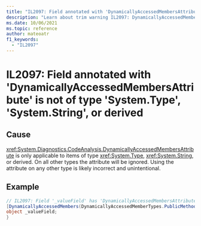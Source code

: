 ```yaml
---
title: "IL2097: Field annotated with 'DynamicallyAccessedMembersAttribute' is not of type 'System.Type', 'System.String', or derived."
description: "Learn about trim warning IL2097: DynamicallyAccessedMembersAnnotatedFieldOfTypeOtherThanTypeOrString"
ms.date: 10/06/2021
ms.topic: reference
author: mateoatr
f1_keywords:
  - "IL2097"
---
```

# IL2097: Field annotated with 'DynamicallyAccessedMembersAttribute' is not of type 'System.Type', 'System.String', or derived

## Cause

<xref:System.Diagnostics.CodeAnalysis.DynamicallyAccessedMembersAttribute> is only applicable to items of type <xref:System.Type>, <xref:System.String>, or derived. On all other types the attribute will be ignored. Using the attribute on any other type is likely incorrect and unintentional.

## Example

```C#
// IL2097: Field '_valueField' has 'DynamicallyAccessedMembersAttribute', but that attribute can only be applied to fields of type 'System.Type' or 'System.String'
[DynamicallyAccessedMembers(DynamicallyAccessedMemberTypes.PublicMethods)]
object _valueField;
}
```
